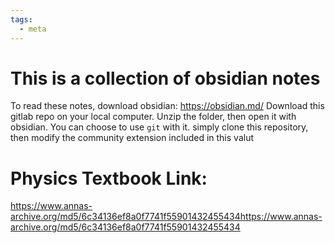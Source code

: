 ```yaml
---
tags:
  - meta
---
```

# This is a collection of obsidian notes
To read these notes, download obsidian:
https://obsidian.md/
Download this gitlab repo on your local computer.
Unzip the folder, then open it with obsidian.
You can choose to use `git` with it. simply clone this repository, then modify the community extension included in this valut
# Physics Textbook Link:
https://www.annas-archive.org/md5/6c34136ef8a0f7741f55901432455434https://www.annas-archive.org/md5/6c34136ef8a0f7741f55901432455434

